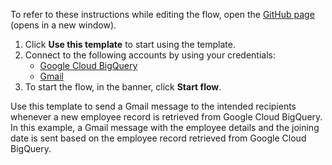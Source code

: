 To refer to these instructions while editing the flow, open the [GitHub page](https://github.com/ot4i/app-connect-templates/tree/main/resources/markdown/Send%20a%20Gmail%20message%20when%20a%20new%20employee%20record%20is%20retrieved%20from%20Google%20Cloud%20BigQuery_instructions.md) (opens in a new window).

1. Click **Use this template** to start using the template.
2. Connect to the following accounts by using your credentials:
   - [Google Cloud BigQuery](https://ibm.biz/acgbigquery)
   - [Gmail](https://ibm.biz/acgmail)
3. To start the flow, in the banner, click **Start flow**.


Use this template to send a Gmail message to the intended recipients whenever a new employee record is retrieved from Google Cloud BigQuery. In this example, a Gmail message with the employee details and the joining date is sent based on the employee record retrieved from Google Cloud BigQuery.

